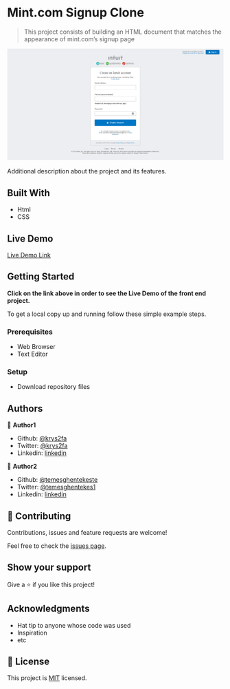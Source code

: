 # Mint.com Signup Clone
> This project consists of building an HTML document that matches the appearance of mint.com’s signup page

![screenshot](./images/app_screenshot.png)

Additional description about the project and its features.

## Built With

- Html
- CSS

## Live Demo

[Live Demo Link](https://rawcdn.githack.com/temesghentekeste/mint.com-signup-clone/dc30cc664c11709bbfbcaedacd6a112ac30d7d14/index.html)


## Getting Started

**Click on the link above in order to see the Live Demo of the front end project.**


To get a local copy up and running follow these simple example steps.

### Prerequisites
 - Web Browser
 - Text Editor

### Setup
 - Download repository files


## Authors

👤 **Author1**

- Github: [@krys2fa](https://github.com/krys2fa)
- Twitter: [@krys2fa](https://twitter.com/krys2fa)
- Linkedin: [linkedin](https://www.linkedin.com/in/christopher-amanor-81a7b93b/)

👤 **Author2**

- Github: [@temesghentekeste](https://github.com/temesghentekeste)
- Twitter: [@temesghentekes1](https://twitter.com/temesghentekes1)
- Linkedin: [linkedin](https://www.linkedin.com/in/temesghen-tekeste-bahta-8b5243193/)

## 🤝 Contributing

Contributions, issues and feature requests are welcome!

Feel free to check the [issues page](issues/).

## Show your support

Give a ⭐️ if you like this project!

## Acknowledgments

- Hat tip to anyone whose code was used
- Inspiration
- etc

## 📝 License

This project is [MIT](lic.url) licensed.
